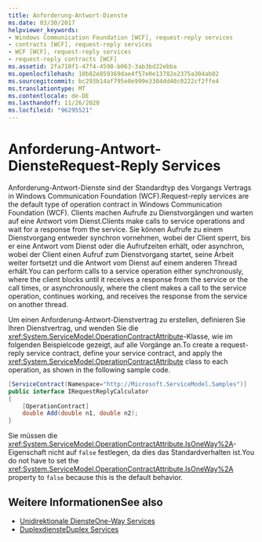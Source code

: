 ```yaml
---
title: Anforderung-Antwort-Dienste
ms.date: 03/30/2017
helpviewer_keywords:
- Windows Communication Foundation [WCF], request-reply services
- contracts [WCF], request-reply services
- WCF [WCF], request-reply services
- request-reply contracts [WCF]
ms.assetid: 2fa710f1-47f4-4598-b063-3ab3bd22ebba
ms.openlocfilehash: 10b82e859369dae4f57e0e13782e2375a304ab02
ms.sourcegitcommit: bc293b14af795e0e999e3304dd40c0222cf2ffe4
ms.translationtype: MT
ms.contentlocale: de-DE
ms.lasthandoff: 11/26/2020
ms.locfileid: "96295521"
---
```

# <a name="request-reply-services"></a><span data-ttu-id="32e2e-102">Anforderung-Antwort-Dienste</span><span class="sxs-lookup"><span data-stu-id="32e2e-102">Request-Reply Services</span></span>

<span data-ttu-id="32e2e-103">Anforderung-Antwort-Dienste sind der Standardtyp des Vorgangs Vertrags in Windows Communication Foundation (WCF).</span><span class="sxs-lookup"><span data-stu-id="32e2e-103">Request-reply services are the default type of operation contract in Windows Communication Foundation (WCF).</span></span> <span data-ttu-id="32e2e-104">Clients machen Aufrufe zu Dienstvorgängen und warten auf eine Antwort vom Dienst.</span><span class="sxs-lookup"><span data-stu-id="32e2e-104">Clients make calls to service operations and wait for a response from the service.</span></span> <span data-ttu-id="32e2e-105">Sie können Aufrufe zu einem Dienstvorgang entweder synchron vornehmen, wobei der Client sperrt, bis er eine Antwort vom Dienst oder die Aufrufzeiten erhält, oder asynchron, wobei der Client einen Aufruf zum Dienstvorgang startet, seine Arbeit weiter fortsetzt und die Antwort vom Dienst auf einem anderen Thread erhält.</span><span class="sxs-lookup"><span data-stu-id="32e2e-105">You can perform calls to a service operation either synchronously, where the client blocks until it receives a response from the service or the call times, or asynchronously, where the client makes a call to the service operation, continues working, and receives the response from the service on another thread.</span></span>  
  
 <span data-ttu-id="32e2e-106">Um einen Anforderung-Antwort-Dienstvertrag zu erstellen, definieren Sie Ihren Dienstvertrag, und wenden Sie die <xref:System.ServiceModel.OperationContractAttribute>-Klasse, wie im folgenden Beispielcode gezeigt, auf alle Vorgänge an.</span><span class="sxs-lookup"><span data-stu-id="32e2e-106">To create a request-reply service contract, define your service contract, and apply the <xref:System.ServiceModel.OperationContractAttribute> class to each operation, as shown in the following sample code.</span></span>  
  
```csharp
[ServiceContract(Namespace="http://Microsoft.ServiceModel.Samples")]  
public interface IRequestReplyCalculator  
{  
    [OperationContract]  
    double Add(double n1, double n2);  
}  
```  
  
 <span data-ttu-id="32e2e-107">Sie müssen die <xref:System.ServiceModel.OperationContractAttribute.IsOneWay%2A>-Eigenschaft nicht auf `false` festlegen, da dies das Standardverhalten ist.</span><span class="sxs-lookup"><span data-stu-id="32e2e-107">You do not have to set the  <xref:System.ServiceModel.OperationContractAttribute.IsOneWay%2A> property to `false` because this is the default behavior.</span></span>  
  
## <a name="see-also"></a><span data-ttu-id="32e2e-108">Weitere Informationen</span><span class="sxs-lookup"><span data-stu-id="32e2e-108">See also</span></span>

- [<span data-ttu-id="32e2e-109">Unidirektionale Dienste</span><span class="sxs-lookup"><span data-stu-id="32e2e-109">One-Way Services</span></span>](one-way-services.md)
- [<span data-ttu-id="32e2e-110">Duplexdienste</span><span class="sxs-lookup"><span data-stu-id="32e2e-110">Duplex Services</span></span>](duplex-services.md)
